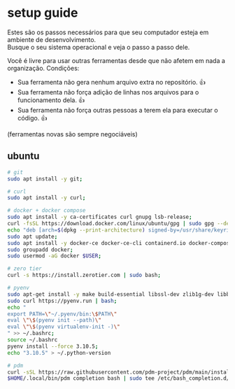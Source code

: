 # setup guide
Estes são os passos necessários para que seu computador esteja em ambiente de desenvolvimento.  
Busque o seu sistema operacional e veja o passo a passo dele.  

Você é livre para usar outras ferramentas desde que não afetem em nada a organização. Condições:  
- Sua ferramenta não gera nenhum arquivo extra no repositório. 👍  
- Sua ferramenta não força adição de linhas nos arquivos para o funcionamento dela. 👍  
- Sua ferramenta não força outras pessoas a terem ela para executar o código. 👍  

(ferramentas novas são sempre negociáveis)

## ubuntu

```bash
# git
sudo apt install -y git;

# curl
sudo apt install -y curl;

# docker + docker compose
sudo apt install -y ca-certificates curl gnupg lsb-release;
curl -fsSL https://download.docker.com/linux/ubuntu/gpg | sudo gpg --dearmor -o /usr/share/keyrings/docker-archive-keyring.gpg;
echo "deb [arch=$(dpkg --print-architecture) signed-by=/usr/share/keyrings/docker-archive-keyring.gpg] https://download.docker.com/linux/ubuntu $(lsb_release -cs) stable" | sudo tee /etc/apt/sources.list.d/docker.list > /dev/null;
sudo apt update;
sudo apt install -y docker-ce docker-ce-cli containerd.io docker-compose-plugin;
sudo groupadd docker;
sudo usermod -aG docker $USER;

# zero tier
curl -s https://install.zerotier.com | sudo bash;

# pyenv
sudo apt-get install -y make build-essential libssl-dev zlib1g-dev libbz2-dev libreadline-dev libsqlite3-dev wget llvm libncurses5-dev libncursesw5-dev xz-utils tk-dev libffi-dev liblzma-dev git;
sudo curl https://pyenv.run | bash;
echo "
export PATH=\"~/.pyenv/bin:\$PATH\"
eval \"\$(pyenv init --path)\"
eval \"\$(pyenv virtualenv-init -)\"
" >> ~/.bashrc;
source ~/.bashrc
pyenv install --force 3.10.5;
echo "3.10.5" > ~/.python-version

# pdm
curl -sSL https://raw.githubusercontent.com/pdm-project/pdm/main/install-pdm.py | python3 -
$HOME/.local/bin/pdm completion bash | sudo tee /etc/bash_completion.d/pdm.bash-completion
```
